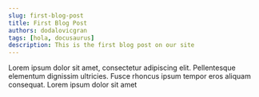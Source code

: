 ```yaml
---
slug: first-blog-post
title: First Blog Post
authors: dodalovicgran
tags: [hola, docusaurus]
description: This is the first blog post on our site
---
```


Lorem ipsum dolor sit amet, consectetur adipiscing elit. Pellentesque elementum dignissim ultricies. Fusce rhoncus ipsum tempor eros aliquam consequat. Lorem ipsum dolor sit amet
